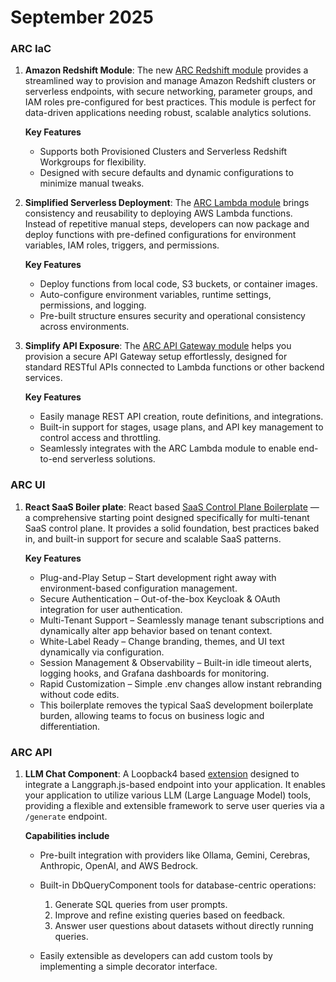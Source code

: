 # September 2025

### ARC IaC

1. **Amazon Redshift Module**: The new [ARC Redshift module](https://github.com/sourcefuse/terraform-aws-arc-redshift) provides a streamlined way to provision and manage Amazon Redshift clusters or serverless endpoints, with secure networking, parameter groups, and IAM roles pre-configured for best practices. This module is perfect for data-driven applications needing robust, scalable analytics solutions.

   **Key Features**

   - Supports both Provisioned Clusters and Serverless Redshift Workgroups for flexibility.
   - Designed with secure defaults and dynamic configurations to minimize manual tweaks.

2. **Simplified Serverless Deployment**: The [ARC Lambda module](https://github.com/sourcefuse/terraform-aws-arc-lambda-function) brings consistency and reusability to deploying AWS Lambda functions. Instead of repetitive manual steps, developers can now package and deploy functions with pre-defined configurations for environment variables, IAM roles, triggers, and permissions.

   **Key Features**

   - Deploy functions from local code, S3 buckets, or container images.
   - Auto-configure environment variables, runtime settings, permissions, and logging.
   - Pre-built structure ensures security and operational consistency across environments.

3. **Simplify API Exposure**: The [ARC API Gateway module](https://github.com/sourcefuse/terraform-aws-arc-api-gateway) helps you provision a secure API Gateway setup effortlessly, designed for standard RESTful APIs connected to Lambda functions or other backend services.

   **Key Features**

   - Easily manage REST API creation, route definitions, and integrations.
   - Built-in support for stages, usage plans, and API key management to control access and throttling.
   - Seamlessly integrates with the ARC Lambda module to enable end-to-end serverless solutions.

### ARC UI

1. **React SaaS Boiler plate**: React based [SaaS Control Plane Boilerplate](https://github.com/sourcefuse/arc-react-sass-ui) — a comprehensive starting point designed specifically for multi-tenant SaaS control plane. It provides a solid foundation, best practices baked in, and built-in support for secure and scalable SaaS patterns.

   **Key Features**

   - Plug-and-Play Setup – Start development right away with environment-based configuration management.
   - Secure Authentication – Out-of-the-box Keycloak & OAuth integration for user authentication.
   - Multi-Tenant Support – Seamlessly manage tenant subscriptions and dynamically alter app behavior based on tenant context.
   - White-Label Ready – Change branding, themes, and UI text dynamically via configuration.
   - Session Management & Observability – Built-in idle timeout alerts, logging hooks, and Grafana dashboards for monitoring.
   - Rapid Customization – Simple .env changes allow instant rebranding without code edits.
   - This boilerplate removes the typical SaaS development boilerplate burden, allowing teams to focus on business logic and differentiation.

### ARC API

1. **LLM Chat Component**: A Loopback4 based [extension](https://github.com/sourcefuse/loopback4-llm-chat-extension) designed to integrate a Langgraph.js-based endpoint into your application. It enables your application to utilize various LLM (Large Language Model) tools, providing a flexible and extensible framework to serve user queries via a `/generate` endpoint.

   **Capabilities include**

   - Pre-built integration with providers like Ollama, Gemini, Cerebras, Anthropic, OpenAI, and AWS Bedrock.
   - Built-in DbQueryComponent tools for database-centric operations:

     1. Generate SQL queries from user prompts.
     2. Improve and refine existing queries based on feedback.
     3. Answer user questions about datasets without directly running queries.

   - Easily extensible as developers can add custom tools by implementing a simple decorator interface.
